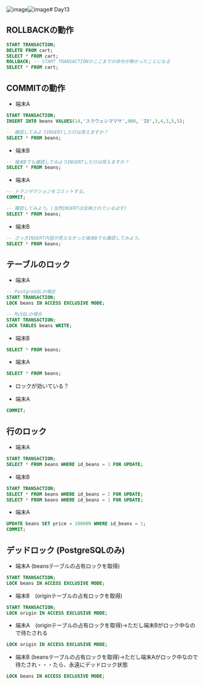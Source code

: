 ![image](https://github.com/user-attachments/assets/915ed975-5c72-4011-923d-94a0b19c149c)![image](https://github.com/user-attachments/assets/29d20ea7-1da1-47bf-b6ee-bfd764ad7ddc)# Day13

## ROLLBACKの動作

```sql
START TRANSACTION;
DELETE FROM cart;
SELECT * FROM cart;
ROLLBACK; -- START TRANSACTIONかここまでの命令が無かったことになる
SELECT * FROM cart;
```

## COMMITの動作

- 端末A

```sql
START TRANSACTION;
INSERT INTO beans VALUES(14,'スラウェシママサ',900, 'ID',3,4,3,5,5);

-- 確認してみようINSERTした行は見えますか？
SELECT * FROM beans;
```

- 端末B

```sql
-- 端末Bでも確認してみようINSERTした行は見えますか？
SELECT * FROM beans;
```

- 端末A

```sql
-- トランザクションをコミットする。
COMMIT;

-- 確認してみよう。(当然INSERTは反映されているはず)
SELECT * FROM beans;
```

- 端末B

```sql
-- さっきINSERT内容が見えなかった端末Bでも確認してみよう。
SELECT * FROM beans;
```

## テーブルのロック 

- 端末A 
```sql
-- PostgreSQLの場合
START TRANSACTION;
LOCK beans IN ACCESS EXCLUSIVE MODE;
```

```sql
-- MySQLの場合
START TRANSACTION;
LOCK TABLES beans WRITE;
```

- 端末B

```sql
SELECT * FROM beans;
```

- 端末A

```sql
SELECT * FROM beans;
```

- ロックが効いている？

- 端末A

```sql
COMMIT;
```

## 行のロック

- 端末A

```sql
START TRANSACTION;
SELECT * FROM beans WHERE id_beans = 1 FOR UPDATE;
```

- 端末B

```sql
START TRANSACTION;
SELECT * FROM beans WHERE id_beans = 2 FOR UPDATE; 
SELECT * FROM beans WHERE id_beans = 1 FOR UPDATE;
```

- 端末A

```sql
UPDATE beans SET price = 100000 WHERE id_beans = 1;
COMMIT;
```

## デッドロック (PostgreSQLのみ)

- 端末A (beansテーブルの占有ロックを取得)

``` sql
START TRANSACTION;
LOCK beans IN ACCESS EXCLUSIVE MODE;
```

- 端末B　(originテーブルの占有ロックを取得)

```sql
START TRANSACTION;
LOCK origin IN ACCESS EXCLUSIVE MODE;
```

- 端末A　(originテーブルの占有ロックを取得)→ただし端末Bがロック中なので待たされる

```sql
LOCK origin IN ACCESS EXCLUSIVE MODE;
```

- 端末B (beansテーブルの占有ロックを取得)→ただし端末Aがロック中なので待たされ・・・たら、永遠にデッドロック状態

```sql
LOCK beans IN ACCESS EXCLUSIVE MODE;
```




